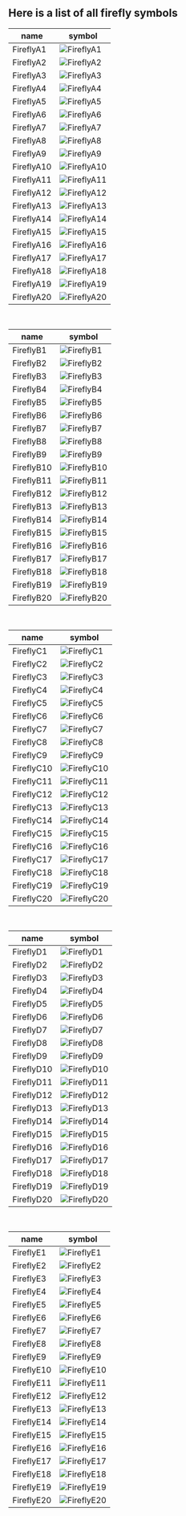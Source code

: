 ## Here is a list of all firefly symbols

| name | symbol
|---|---|
|FireflyA1|![FireflyA1](./src/static/Firefly_PointSymbols/FireflyA1.png)|
|FireflyA2|![FireflyA2](./src/static/Firefly_PointSymbols/FireflyA2.png)|
|FireflyA3|![FireflyA3](./src/static/Firefly_PointSymbols/FireflyA3.png)|
|FireflyA4|![FireflyA4](./src/static/Firefly_PointSymbols/FireflyA4.png)|
|FireflyA5|![FireflyA5](./src/static/Firefly_PointSymbols/FireflyA5.png)|
|FireflyA6|![FireflyA6](./src/static/Firefly_PointSymbols/FireflyA6.png)|
|FireflyA7|![FireflyA7](./src/static/Firefly_PointSymbols/FireflyA7.png)|
|FireflyA8|![FireflyA8](./src/static/Firefly_PointSymbols/FireflyA8.png)|
|FireflyA9|![FireflyA9](./src/static/Firefly_PointSymbols/FireflyA9.png)|
|FireflyA10|![FireflyA10](./src/static/Firefly_PointSymbols/FireflyA10.png)|
|FireflyA11|![FireflyA11](./src/static/Firefly_PointSymbols/FireflyA11.png)|
|FireflyA12|![FireflyA12](./src/static/Firefly_PointSymbols/FireflyA12.png)|
|FireflyA13|![FireflyA13](./src/static/Firefly_PointSymbols/FireflyA13.png)|
|FireflyA14|![FireflyA14](./src/static/Firefly_PointSymbols/FireflyA14.png)|
|FireflyA15|![FireflyA15](./src/static/Firefly_PointSymbols/FireflyA15.png)|
|FireflyA16|![FireflyA16](./src/static/Firefly_PointSymbols/FireflyA16.png)|
|FireflyA17|![FireflyA17](./src/static/Firefly_PointSymbols/FireflyA17.png)|
|FireflyA18|![FireflyA18](./src/static/Firefly_PointSymbols/FireflyA18.png)|
|FireflyA19|![FireflyA19](./src/static/Firefly_PointSymbols/FireflyA19.png)|
|FireflyA20|![FireflyA20](./src/static/Firefly_PointSymbols/FireflyA20.png)|
<br>

| name | symbol
|---|---|
|FireflyB1|![FireflyB1](./src/static/Firefly_PointSymbols/FireflyB1.png)|
|FireflyB2|![FireflyB2](./src/static/Firefly_PointSymbols/FireflyB2.png)|
|FireflyB3|![FireflyB3](./src/static/Firefly_PointSymbols/FireflyB3.png)|
|FireflyB4|![FireflyB4](./src/static/Firefly_PointSymbols/FireflyB4.png)|
|FireflyB5|![FireflyB5](./src/static/Firefly_PointSymbols/FireflyB5.png)|
|FireflyB6|![FireflyB6](./src/static/Firefly_PointSymbols/FireflyB6.png)|
|FireflyB7|![FireflyB7](./src/static/Firefly_PointSymbols/FireflyB7.png)|
|FireflyB8|![FireflyB8](./src/static/Firefly_PointSymbols/FireflyB8.png)|
|FireflyB9|![FireflyB9](./src/static/Firefly_PointSymbols/FireflyB9.png)|
|FireflyB10|![FireflyB10](./src/static/Firefly_PointSymbols/FireflyB10.png)|
|FireflyB11|![FireflyB11](./src/static/Firefly_PointSymbols/FireflyB11.png)|
|FireflyB12|![FireflyB12](./src/static/Firefly_PointSymbols/FireflyB12.png)|
|FireflyB13|![FireflyB13](./src/static/Firefly_PointSymbols/FireflyB13.png)|
|FireflyB14|![FireflyB14](./src/static/Firefly_PointSymbols/FireflyB14.png)|
|FireflyB15|![FireflyB15](./src/static/Firefly_PointSymbols/FireflyB15.png)|
|FireflyB16|![FireflyB16](./src/static/Firefly_PointSymbols/FireflyB16.png)|
|FireflyB17|![FireflyB17](./src/static/Firefly_PointSymbols/FireflyB17.png)|
|FireflyB18|![FireflyB18](./src/static/Firefly_PointSymbols/FireflyB18.png)|
|FireflyB19|![FireflyB19](./src/static/Firefly_PointSymbols/FireflyB19.png)|
|FireflyB20|![FireflyB20](./src/static/Firefly_PointSymbols/FireflyB20.png)|
<br>

| name | symbol
|---|---|
|FireflyC1|![FireflyC1](./src/static/Firefly_PointSymbols/FireflyC1.png)|
|FireflyC2|![FireflyC2](./src/static/Firefly_PointSymbols/FireflyC2.png)|
|FireflyC3|![FireflyC3](./src/static/Firefly_PointSymbols/FireflyC3.png)|
|FireflyC4|![FireflyC4](./src/static/Firefly_PointSymbols/FireflyC4.png)|
|FireflyC5|![FireflyC5](./src/static/Firefly_PointSymbols/FireflyC5.png)|
|FireflyC6|![FireflyC6](./src/static/Firefly_PointSymbols/FireflyC6.png)|
|FireflyC7|![FireflyC7](./src/static/Firefly_PointSymbols/FireflyC7.png)|
|FireflyC8|![FireflyC8](./src/static/Firefly_PointSymbols/FireflyC8.png)|
|FireflyC9|![FireflyC9](./src/static/Firefly_PointSymbols/FireflyC9.png)|
|FireflyC10|![FireflyC10](./src/static/Firefly_PointSymbols/FireflyC10.png)|
|FireflyC11|![FireflyC11](./src/static/Firefly_PointSymbols/FireflyC11.png)|
|FireflyC12|![FireflyC12](./src/static/Firefly_PointSymbols/FireflyC12.png)|
|FireflyC13|![FireflyC13](./src/static/Firefly_PointSymbols/FireflyC13.png)|
|FireflyC14|![FireflyC14](./src/static/Firefly_PointSymbols/FireflyC14.png)|
|FireflyC15|![FireflyC15](./src/static/Firefly_PointSymbols/FireflyC15.png)|
|FireflyC16|![FireflyC16](./src/static/Firefly_PointSymbols/FireflyC16.png)|
|FireflyC17|![FireflyC17](./src/static/Firefly_PointSymbols/FireflyC17.png)|
|FireflyC18|![FireflyC18](./src/static/Firefly_PointSymbols/FireflyC18.png)|
|FireflyC19|![FireflyC19](./src/static/Firefly_PointSymbols/FireflyC19.png)|
|FireflyC20|![FireflyC20](./src/static/Firefly_PointSymbols/FireflyC20.png)|
<br>

| name | symbol
|---|---|
|FireflyD1|![FireflyD1](./src/static/Firefly_PointSymbols/FireflyD1.png)|
|FireflyD2|![FireflyD2](./src/static/Firefly_PointSymbols/FireflyD2.png)|
|FireflyD3|![FireflyD3](./src/static/Firefly_PointSymbols/FireflyD3.png)|
|FireflyD4|![FireflyD4](./src/static/Firefly_PointSymbols/FireflyD4.png)|
|FireflyD5|![FireflyD5](./src/static/Firefly_PointSymbols/FireflyD5.png)|
|FireflyD6|![FireflyD6](./src/static/Firefly_PointSymbols/FireflyD6.png)|
|FireflyD7|![FireflyD7](./src/static/Firefly_PointSymbols/FireflyD7.png)|
|FireflyD8|![FireflyD8](./src/static/Firefly_PointSymbols/FireflyD8.png)|
|FireflyD9|![FireflyD9](./src/static/Firefly_PointSymbols/FireflyD9.png)|
|FireflyD10|![FireflyD10](./src/static/Firefly_PointSymbols/FireflyD10.png)|
|FireflyD11|![FireflyD11](./src/static/Firefly_PointSymbols/FireflyD11.png)|
|FireflyD12|![FireflyD12](./src/static/Firefly_PointSymbols/FireflyD12.png)|
|FireflyD13|![FireflyD13](./src/static/Firefly_PointSymbols/FireflyD13.png)|
|FireflyD14|![FireflyD14](./src/static/Firefly_PointSymbols/FireflyD14.png)|
|FireflyD15|![FireflyD15](./src/static/Firefly_PointSymbols/FireflyD15.png)|
|FireflyD16|![FireflyD16](./src/static/Firefly_PointSymbols/FireflyD16.png)|
|FireflyD17|![FireflyD17](./src/static/Firefly_PointSymbols/FireflyD17.png)|
|FireflyD18|![FireflyD18](./src/static/Firefly_PointSymbols/FireflyD18.png)|
|FireflyD19|![FireflyD19](./src/static/Firefly_PointSymbols/FireflyD19.png)|
|FireflyD20|![FireflyD20](./src/static/Firefly_PointSymbols/FireflyD20.png)|
<br>

| name | symbol
|---|---|
|FireflyE1|![FireflyE1](./src/static/Firefly_PointSymbols/FireflyE1.png)|
|FireflyE2|![FireflyE2](./src/static/Firefly_PointSymbols/FireflyE2.png)|
|FireflyE3|![FireflyE3](./src/static/Firefly_PointSymbols/FireflyE3.png)|
|FireflyE4|![FireflyE4](./src/static/Firefly_PointSymbols/FireflyE4.png)|
|FireflyE5|![FireflyE5](./src/static/Firefly_PointSymbols/FireflyE5.png)|
|FireflyE6|![FireflyE6](./src/static/Firefly_PointSymbols/FireflyE6.png)|
|FireflyE7|![FireflyE7](./src/static/Firefly_PointSymbols/FireflyE7.png)|
|FireflyE8|![FireflyE8](./src/static/Firefly_PointSymbols/FireflyE8.png)|
|FireflyE9|![FireflyE9](./src/static/Firefly_PointSymbols/FireflyE9.png)|
|FireflyE10|![FireflyE10](./src/static/Firefly_PointSymbols/FireflyE10.png)|
|FireflyE11|![FireflyE11](./src/static/Firefly_PointSymbols/FireflyE11.png)|
|FireflyE12|![FireflyE12](./src/static/Firefly_PointSymbols/FireflyE12.png)|
|FireflyE13|![FireflyE13](./src/static/Firefly_PointSymbols/FireflyE13.png)|
|FireflyE14|![FireflyE14](./src/static/Firefly_PointSymbols/FireflyE14.png)|
|FireflyE15|![FireflyE15](./src/static/Firefly_PointSymbols/FireflyE15.png)|
|FireflyE16|![FireflyE16](./src/static/Firefly_PointSymbols/FireflyE16.png)|
|FireflyE17|![FireflyE17](./src/static/Firefly_PointSymbols/FireflyE17.png)|
|FireflyE18|![FireflyE18](./src/static/Firefly_PointSymbols/FireflyE18.png)|
|FireflyE19|![FireflyE19](./src/static/Firefly_PointSymbols/FireflyE19.png)|
|FireflyE20|![FireflyE20](./src/static/Firefly_PointSymbols/FireflyE20.png)|